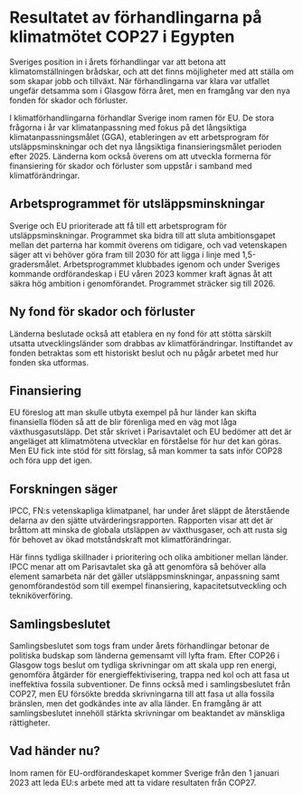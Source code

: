 # Resultatet av förhandlingarna på klimatmötet COP27 i Egypten

Sveriges position in i årets förhandlingar var att betona att klimatomställningen brådskar, och att det finns möjligheter med att ställa om som skapar jobb och tillväxt. När förhandlingarna var klara var utfallet ungefär detsamma som i Glasgow förra året, men en framgång var den nya fonden för skador och förluster.


I klimatförhandlingarna förhandlar Sverige inom ramen för EU. De stora frågorna i år var klimatanpassning med fokus på det långsiktiga klimatanpassningsmålet (GGA), etableringen av ett arbetsprogram för utsläppsminskningar och det nya långsiktiga finansieringsmålet perioden efter 2025\. Länderna kom också överens om att utveckla formerna för finansiering för skador och förluster som uppstår i samband med klimatförändringar.

## Arbetsprogrammet för utsläppsminskningar

Sverige och EU prioriterade att få till ett arbetsprogram för utsläppsminskningar. Programmet ska bidra till att sluta ambitionsgapet mellan det parterna har kommit överens om tidigare, och vad vetenskapen säger att vi behöver göra fram till 2030 för att ligga i linje med 1,5\-gradersmålet. Arbetsprogrammet klubbades igenom och under Sveriges kommande ordförandeskap i EU våren 2023 kommer kraft ägnas åt att säkra hög ambition i genomförandet. Programmet sträcker sig till 2026\.

## Ny fond för skador och förluster

Länderna beslutade också att etablera en ny fond för att stötta särskilt utsatta utvecklingsländer som drabbas av klimatförändringar. Instiftandet av fonden betraktas som ett historiskt beslut och nu pågår arbetet med hur fonden ska utformas.

## Finansiering

EU föreslog att man skulle utbyta exempel på hur länder kan skifta finansiella flöden så att de blir förenliga med en väg mot låga växthusgasutsläpp. Det står skrivet i Parisavtalet och EU bedömer att det är angeläget att klimatmötena utvecklar en förståelse för hur det kan göras. Men EU fick inte stöd för sitt förslag, så man kommer ta sats inför COP28 och föra upp det igen.

## Forskningen säger

IPCC, FN:s vetenskapliga klimatpanel, har under året släppt de återstående delarna av den sjätte utvärderingsrapporten. Rapporten visar att det är bråttom att minska de globala utsläppen av växthusgaser, och att rusta sig för behovet av ökad motståndskraft mot klimatförändringar.

Här finns tydliga skillnader i prioritering och olika ambitioner mellan länder. IPCC menar att om Parisavtalet ska gå att genomföra så behöver alla element samarbeta när det gäller utsläppsminskningar, anpassning samt genomförandestöd som till exempel finansiering, kapacitetsutveckling och tekniköverföring.

## Samlingsbeslutet

Samlingsbeslutet som togs fram under årets förhandlingar betonar de politiska budskap som länderna gemensamt vill lyfta fram. Efter COP26 i Glasgow togs beslut om tydliga skrivningar om att skala upp ren energi, genomföra åtgärder för energieffektivisering, trappa ned kol och att fasa ut ineffektiva fossila subventioner. De finns också med i samlingsbeslutet från COP27, men EU försökte bredda skrivningarna till att fasa ut alla fossila bränslen, men det godkändes inte av alla länder. En framgång är att samlingsbeslutet innehöll stärkta skrivningar om beaktandet av mänskliga rättigheter.

## Vad händer nu?

Inom ramen för EU\-ordförandeskapet kommer Sverige från den 1 januari 2023 att leda EU:s arbete med att ta vidare resultaten från COP27\.

